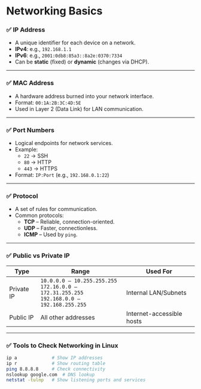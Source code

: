 # Networking Basics

### ✅ IP Address

- A unique identifier for each device on a network.
- **IPv4**: e.g., `192.168.1.1`
- **IPv6**: e.g., `2001:0db8:85a3::8a2e:0370:7334`
- Can be **static** (fixed) or **dynamic** (changes via DHCP).

---

### ✅ MAC Address
- A hardware address burned into your network interface.
- Format: `00:1A:2B:3C:4D:5E`
- Used in Layer 2 (Data Link) for LAN communication.

---

### ✅ Port Numbers
- Logical endpoints for network services.
- Example:
  - `22` → SSH
  - `80` → HTTP
  - `443` → HTTPS
- Format: `IP:Port` (e.g., `192.168.0.1:22`)

---

### ✅ Protocol
- A set of rules for communication.
- Common protocols:
  - **TCP** – Reliable, connection-oriented.
  - **UDP** – Faster, connectionless.
  - **ICMP** – Used by `ping`.

---

### ✅ Public vs Private IP

| Type        | Range                                | Used For                  |
|-------------|---------------------------------------|---------------------------|
| Private IP  | `10.0.0.0 – 10.255.255.255`<br>`172.16.0.0 – 172.31.255.255`<br>`192.168.0.0 – 192.168.255.255` | Internal LAN/Subnets      |
| Public IP   | All other addresses                   | Internet-accessible hosts |


---

### ✅ Tools to Check Networking in Linux

```bash
ip a             # Show IP addresses
ip r             # Show routing table
ping 8.8.8.8     # Check connectivity
nslookup google.com  # DNS lookup
netstat -tulnp   # Show listening ports and services
